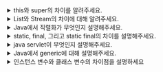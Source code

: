<details>
<summary>this와 super의 차이를 알려주세요.</summary>
<br/>
this는 자기 자신의 메모리를 가르키거나, 생성자에서 다른 생성자를 호출할 경우에, 혹은 인스턴스 자신의 주소를 반환할 때 사용합니다.
이와 반대로 super는 상속관계에 있을 때 자식클래스에서 사용을 합니다. 자식 클래스에서 같은 이름의 데이터 멤버가 있는 경우 부모 클래스의 데이터 멤버에 액세스하거나, 부모 클래스의 기본 생성자, 혹은 매개 변수가 있는 생성자를 호출합니다. 또한 자식 클래스에서 재정의된 메서드가 있을 때, 부모 클래스의 메서드를 호출하고 싶은 경우에도 super를 사용합니다.

```java
class Animal {
    String name;

    // 부모 클래스의 생성자
    Animal(String name) {
        // this를 사용하여 인스턴스 변수와 매개변수 구분
        this.name = name;
    }

    void sound() {
        System.out.println(name + " makes a sound.");
    }
}

class Dog extends Animal {
    int age;

    // 자식 클래스의 생성자
    Dog(String name, int age) {
        // super를 사용하여 부모 클래스의 생성자 호출
        super(name);
        // this를 사용하여 인스턴스 변수와 매개변수 구분
        this.age = age;
    }

    // 부모 클래스의 메서드를 재정의
    @Override
    void sound() {
        // super를 사용하여 부모 클래스의 메서드 호출
        super.sound();
        System.out.println(name + " barks.");
    }

    void displayInfo() {
        // this를 사용하여 현재 객체의 메서드를 호출
        System.out.println("Dog's Name: " + this.name);
        System.out.println("Dog's Age: " + this.age);
    }
}

public class Main {
    public static void main(String[] args) {
        Dog dog = new Dog("Buddy", 5);

        // this 키워드를 사용하는 메서드
        dog.displayInfo();

        // super 키워드를 사용하는 메서드
        dog.sound();
    }
}
```
출력은 아래와 같다.

```md
Dog's Name: Buddy
Dog's Age: 5
Buddy makes a sound.
Buddy barks.
```
<br/>
</details>

<details>
<summary>List와 Stream의 차이에 대해 알려주세요.</summary>
<br/>
먼저 목적에 있어서 차이가 있습니다. List는 정보를 저장하는 것이 목적이라면, Stream은 데이터를 처리하는 데에 목적이 있습니다. 이러한 목적의 차이로 인해 데이터 변경의 가능성은 List에서는 있지만, Stream은 없고 저장 공간을 독립적으로 갖지 않습니다. Stream은 Lazy 실행을 구현하였기에 계산이 필요없는 데이터에는 관심이 없어 데이터 처리에서 list보다 상대적으로 빠르다는 장점이 있습니다. Stream은 또한 parallelStream을 사용하여 병렬화를 쉽게 할 수 있습니다.
<br/>
</details>

<details>
<summary>Java에서 직렬화가 무엇인지 설명해주세요.</summary>
<br/>
직렬화는 java에서 사용되는 object나 data들을 다른 컴퓨터의 java 시스템에서도 사용할 수 있도록 바이트 스트림 형태로 연속적인 데이터로 바꾸는 포맷 변환 기술입니다. JVM의 heap이나 stack 메모리에 상주하고 있는 객체 데이터를 직렬화를 통해 바이트 형태로 변환하여 외부 저장소에 저장하는 것입니다.

<br/>
<details style="margin-left: 20px;">
<summary>변환된 데이터를 다른 컴퓨터에서 어떻게 읽나요?</summary>
<br/>
직렬화된 데이터(바이트 스트림)를 네트워크나 파일 등으로부터 입력받은 후 이를 역직렬화하여 메모리에 원래의 객체를 다시 생성합니다. 이 때 기존 컴퓨터와 다른 컴퓨터는 동일한 클래스 구조를 공유하고 있어야 하고 serialVersionUID와 같은 클래스 버전이 일치해야합니다.

<br/>
</details>

<details style="margin-left: 20px;">
<summary>직렬화와 Json의 차이를 알려주세요.</summary>
<br/>
직렬화는 java에서만 사용하지만 json은 웹 뿐만 아니라 게임 등에서도 사용가능하고,
python, javascript 등 범용성 있게 사용이 가능합니다.

<br/>
</details>

<details style="margin-left: 20px;">
<summary>직렬화의 장점과 단점을 알려주세요.</summary>
<br/>
자바 직렬화의 장점은 먼저 자바에 최적화되어 있고, 자바의 reference 타입, 예를 들어 class나 interface에 대해 제약 없이 외부에 내보낼 수 있습니다.
단점으로는 직렬화는 데이터 뿐만 아니라 타입 정보, 클래스 메타 데이터 등을 가지고 있어 json에 비해 2배 이상 큽니다. 또한 역직렬화는 생성자 없이 인스턴스화가 가능하기에 보안 문제가 존재합니다.

<br/>
</details>
<br/>
</details>

<details>
<summary>static, final, 그리고 static final의 차이를 설명해주세요.</summary>
<br/>
static 키워드를 가진 멤버는 값이 클래스의 모든 인스턴스에 대해 동일하여 전역이라고 이해할 수 있고, 상수가 아니기에 변경될 수 있습니다. 그리고 메소드 영역에 저장되어 Garbage collector가 작동하지 않아 시스템 종료까지 메모리에 남게 됩니다.
final 키워드가 붙은 변수는 상수입니다. 하지만 값을 받아 오기 전까지는 final 변수에 어떤 값이든 넣을 수 있어 완전한 상수라고는 할 수 없습니다.
static final은 이름에서 보이듯 static과 final을 합친 것으로, 클래스의 모든 인스턴스에 대해 동일함과 동시에 변수에 값이 할당되면 절대 변경할 수 없는 상수를 만드는 방법입니다. 따라서 static에서 변할 수 없고, final이지만 처음부터 값을 할당해야만 하는 키워드입니다.

<br/>
</details>

<details>
<summary>java servlet이 무엇인지 설명해주세요.</summary>
<br/>

java servlet은 클라이언트가 요청을 하면 서버는 이 요청을 확인 후 응답하고 이를 전달해야하는데, 이 때 응답을 전달해주는 것이 servlet입니다. 그래서 servlet은 java로 구현된 CGI라고도 합니다.

<details style="margin-left: 20px;">
<summary>CGI가 무엇인가요?</summary>
<br/>

Common Gateway Interface의 약자로, 특별한 것이 아니라 서버와 애플리케이션 간에 데이터를 주고 받는 방식, 혹은 컨벤션을 CGI라고 합니다.

<br/>
</details>

<details style="margin-left: 20px;">
<summary>servlet의 동작 방식에 대해 설명해주세요.</summary>
<br/>

<img src="https://img1.daumcdn.net/thumb/R1280x0/?scode=mtistory2&fname=https%3A%2F%2Ft1.daumcdn.net%2Fcfile%2Ftistory%2F993A7F335A04179D20">

먼저 클라이언트가 http 요청을 servlet container로 전달합니다.

servlet container는 HttpServletRequest, Response 객체를 생성합니다. 

web.xml을 기반으로 어느 servlet에 대한 요청인지 분석 후, 해당 servlet에서 service 메소드 호출, 클라이언트의 http 요청(get, post)에 따라 doGet(), doPost()를 호출합니다.

이 메소드는 동적 페이지를 생성하고 HttpServletResponse 객체에 응답을 보냅니다.

응답이 끝나면 Request, Response 객체를 모두 제거합니다.

<br/>
</details>

<br/>
</details>

<details>
<summary>Java에서 generic에 대해 설명해주세요.</summary>
<br/>
generic은 클래스 내부에서 사용할 데이터 타입을 외부에서 지정한 타입을 사용하게 하는 방법입니다. 이를 통해 코드의 재사용성을 높이고, 컴파일 시점에서 타입을 체크해주는 기능이기에 객체의 타입 안정성을 높여줍니다.


```java
ArrayList<String> list = new ArrayList<>();
```
위 코드에서 <> 이 괄호가 generic입니다.

### 추가설명
- 제네릭에서 할당받을 수 있는 타입은 Reference타입 뿐입니다. int, double과 같은 primitive type은 제네릭 타입 파라미터로 넘길 수 없습니다.
- static 멤버에 제네릭 타입이 올 수 없습니다.static은 클래스가 동일하게 공유하는 변수로 제네릭 객체가 생성되기 전에 이미 자료 타입이 정해져 있어야 하기 때문입니다.
- 타입 파라미터 기호 네이밍 T - type, E - element(ex.list), K - key(ex. Map<k,v>), V - 리턴 값, 또는 매핑된 값, N - number, <S,U,V> - 2번째, 3번째, 4번째에 선언된 타입
<br/>
</details>

<details>
<summary>인스턴스 변수와 클래스 변수의 차이점을 설명하세요</summary>
<br/>
클래스 변수는 static을 사용하여 클래스 레벨에서 어디서나 선언할 수 있습니다. 이러한 변수는 다양한 객체에 적용될 때 하나의 값만 가질 수 있습니다. 이 변수는 클래스의 특정 객체에 연결되지 않으므로 모든 클래스 멤버가 공유할 수 있습니다.

인스턴스 변수는 클래스 변수에서 static이 빠진 것입니다. 일반적으로 클래스의 모든 인스턴스에서 공유됩니다. 이러한 변수는 여러 객체 간에 고유한 값을 가질 수 있습니다. 인스턴스 변수의 내용은 클래스의 특정 객체 인스턴스와 관련되어 있기 때문에 한 객체 인스턴스와 다른 객체 인스턴스에 완전히 독립적입니다.

```java
class GFG {
    // class variable
    private static final double PI = 3.14159;
    private double radius;
    public GFG(double radius) { this.radius = radius; }
    public double getArea() { return PI * radius * radius; }
    public static void main(String[] args)
    {
        GFG obj = new GFG(5.0);
        System.out.println("Area of circle: "
                           + obj.getArea());
    }
}

class GFG {
    // instance variable
    private String name;
    public void setName(String name) { this.name = name; }
    public String getName() { return name; }
    public static void main(String[] args)
    {
        GFG obj = new GFG();
        obj.setName("John");
        System.out.println("Name " + obj.getName());
    }
}
```

<br/>
</details>